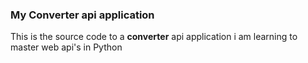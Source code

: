 ### My Converter api application

This is the source code to a **converter** api application i am learning to master web api's in Python 